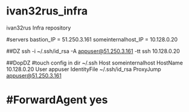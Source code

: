 # ivan32rus_infra
ivan32rus Infra repository

#servers
bastion_IP = 51.250.3.161
someinternalhost_IP = 10.128.0.20

##DZ
ssh -i ~/.ssh/id_rsa -A appuser@51.250.3.161 -tt ssh 10.128.0.20

##DopDZ
#touch config in dir ~/.ssh
Host someinternalhost
    HostName 10.128.0.20
    User appuser
    IdentityFile  ~/.ssh/id_rsa
    ProxyJump appuser@51.250.3.161
#    #ForwardAgent yes
